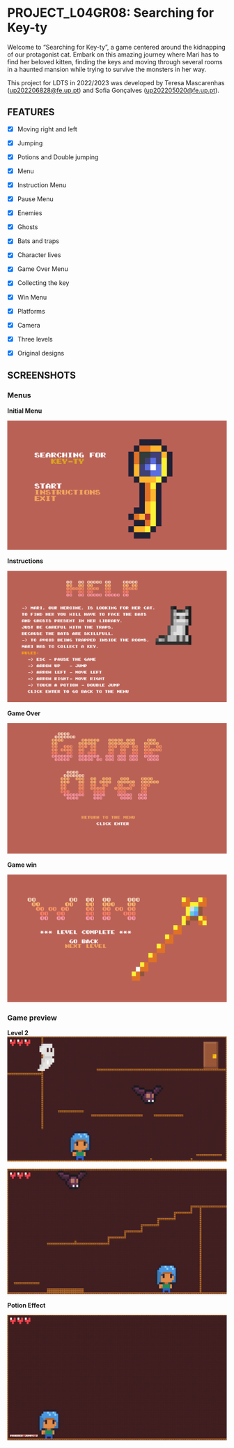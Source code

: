 # PROJECT_L04GR08: Searching for Key-ty
Welcome to “Searching for Key-ty”, a game centered around the kidnapping of our protagonist cat. Embark on this amazing journey where Mari has to find her beloved kitten, finding the keys and moving through several rooms in a haunted mansion while trying to survive the monsters in her way.

This project for LDTS in 2022/2023 was developed by Teresa Mascarenhas (up202206828@fe.up.pt) and Sofia Gonçalves (up202205020@fe.up.pt).

## FEATURES
- [x] Moving right and left

- [x] Jumping

- [x] Potions and Double jumping

- [x] Menu

- [x] Instruction Menu

- [x] Pause Menu

- [x] Enemies

- [x] Ghosts

- [x] Bats and traps

- [x] Character lives

- [x] Game Over Menu

- [x] Collecting the key

- [x] Win Menu

- [x] Platforms

- [x] Camera

- [x] Three levels

- [x] Original designs

## SCREENSHOTS
### Menus
**Initial Menu**

![](./docs/PNGs/Screenshots/mainMenu.png)

**Instructions**

![](./docs/PNGs/Screenshots/instructions.png)

**Game Over**

![](./docs/PNGs/Screenshots/gameOver.png)

**Game win**

![](./docs/PNGs/Screenshots/levelWin.png)

### Game preview

**Level 2**
![](./docs/PNGs/Screenshots/level2.1.gif)


![](./docs/PNGs/Screenshots/level2.gif)


**Potion Effect**

![](./docs/PNGs/Screenshots/jumpGif.gif)
